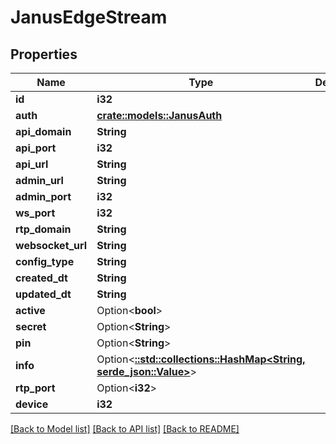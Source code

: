 # JanusEdgeStream

## Properties

Name | Type | Description | Notes
------------ | ------------- | ------------- | -------------
**id** | **i32** |  | [readonly]
**auth** | [**crate::models::JanusAuth**](JanusAuth.md) |  | 
**api_domain** | **String** |  | 
**api_port** | **i32** |  | 
**api_url** | **String** |  | [readonly]
**admin_url** | **String** |  | [readonly]
**admin_port** | **i32** |  | 
**ws_port** | **i32** |  | 
**rtp_domain** | **String** |  | 
**websocket_url** | **String** |  | [readonly]
**config_type** | **String** |  | [readonly]
**created_dt** | **String** |  | [readonly]
**updated_dt** | **String** |  | [readonly]
**active** | Option<**bool**> |  | [optional]
**secret** | Option<**String**> |  | [optional]
**pin** | Option<**String**> |  | [optional]
**info** | Option<[**::std::collections::HashMap<String, serde_json::Value>**](serde_json::Value.md)> |  | [optional]
**rtp_port** | Option<**i32**> |  | [optional]
**device** | **i32** |  | 

[[Back to Model list]](../README.md#documentation-for-models) [[Back to API list]](../README.md#documentation-for-api-endpoints) [[Back to README]](../README.md)


